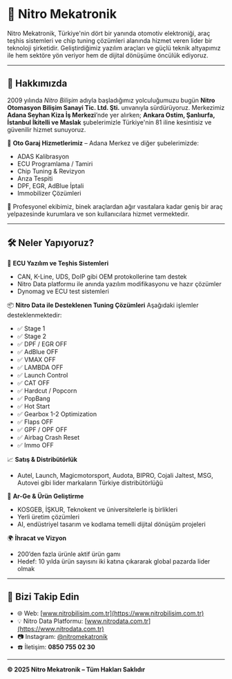 # 🚀 Nitro Mekatronik

Nitro Mekatronik, Türkiye'nin dört bir yanında otomotiv elektroniği, araç teşhis sistemleri ve chip tuning çözümleri alanında hizmet veren lider bir teknoloji şirketidir. Geliştirdiğimiz yazılım araçları ve güçlü teknik altyapımız ile hem sektöre yön veriyor hem de dijital dönüşüme öncülük ediyoruz.

---

## 🏢 Hakkımızda

2009 yılında *Nitro Bilişim* adıyla başladığımız yolculuğumuzu bugün **Nitro Otomasyon Bilişim Sanayi Tic. Ltd. Şti.** unvanıyla sürdürüyoruz. Merkezimiz **Adana Seyhan Kiza İş Merkezi**’nde yer alırken; **Ankara Ostim, Şanlıurfa, İstanbul İkitelli ve Maslak** şubelerimizle Türkiye'nin 81 iline kesintisiz ve güvenilir hizmet sunuyoruz.

🚗 **Oto Garaj Hizmetlerimiz** – Adana Merkez ve diğer şubelerimizde:
- ADAS Kalibrasyon
- ECU Programlama / Tamiri
- Chip Tuning & Revizyon
- Arıza Tespiti
- DPF, EGR, AdBlue İptali
- Immobilizer Çözümleri

🎯 Profesyonel ekibimiz, binek araçlardan ağır vasıtalara kadar geniş bir araç yelpazesinde kurumlara ve son kullanıcılara hizmet vermektedir.

---

## 🛠️ Neler Yapıyoruz?

🧠 **ECU Yazılım ve Teşhis Sistemleri**
- CAN, K-Line, UDS, DoIP gibi OEM protokollerine tam destek
- Nitro Data platformu ile anında yazılım modifikasyonu ve hazır çözümler
- Dynomag ve ECU test sistemleri

📦 **Nitro Data ile Desteklenen Tuning Çözümleri**
Aşağıdaki işlemler desteklenmektedir:

- ✅ Stage 1  
- ✅ Stage 2  
- ✅ DPF / EGR OFF  
- ✅ AdBlue OFF  
- ✅ VMAX OFF  
- ✅ LAMBDA OFF  
- ✅ Launch Control  
- ✅ CAT OFF  
- ✅ Hardcut / Popcorn  
- ✅ PopBang  
- ✅ Hot Start  
- ✅ Gearbox 1-2 Optimization  
- ✅ Flaps OFF  
- ✅ GPF / OPF OFF  
- ✅ Airbag Crash Reset  
- ✅ Immo OFF  

📈 **Satış & Distribütörlük**
- Autel, Launch, Magicmotorsport, Audota, BIPRO, Cojali Jaltest, MSG, Autovei gibi lider markaların Türkiye distribütörlüğü

🧪 **Ar-Ge & Ürün Geliştirme**
- KOSGEB, İŞKUR, Teknokent ve üniversitelerle iş birlikleri
- Yerli üretim çözümleri
- AI, endüstriyel tasarım ve kodlama temelli dijital dönüşüm projeleri

🌍 **İhracat ve Vizyon**
- 200’den fazla ürünle aktif ürün gamı
- Hedef: 10 yılda ürün sayısını iki katına çıkararak global pazarda lider olmak

---

## 📲 Bizi Takip Edin

- 🌐 Web: [www.nitrobilisim.com.tr](https://www.nitrobilisim.com.tr)
- 💡 Nitro Data Platformu: [www.nitrodata.com.tr](https://www.nitrodata.com.tr)
- 📷 Instagram: [@nitromekatronik](https://www.instagram.com/nitromekatronik)
- ☎️ İletişim: **0850 755 02 30**

---

**© 2025 Nitro Mekatronik – Tüm Hakları Saklıdır**

